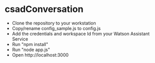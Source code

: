# csadConversation
- Clone the repository to your workstation
- Copy/rename config_sample.js to config.js
- Add the credentials and workspace Id from your Watson Assistant Service
- Run "npm install"
- Run "node app.js"
- Open http://localhost:3000
